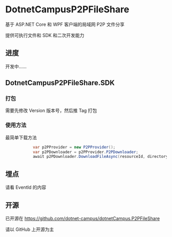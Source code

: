 # DotnetCampusP2PFileShare

基于 ASP.NET Core 和 WPF 客户端的局域网 P2P 文件分享

提供可执行文件和 SDK 和二次开发能力

## 进度

开发中……

## DotnetCampusP2PFileShare.SDK

### 打包

需要先修改 Version 版本号，然后推 Tag 打包

### 使用方法

最简单下载方法

```csharp
            var p2PProvider = new P2PProvider();
            var p2PDownloader = p2PProvider.P2PDownloader;
            await p2PDownloader.DownloadFileAsync(resourceId, directoryInfo);
```

## 埋点

请看 EventId 的内容

## 开源

已开源在 https://github.com/dotnet-campus/dotnetCampus.P2PFileShare

请以 GitHub 上开源为主
